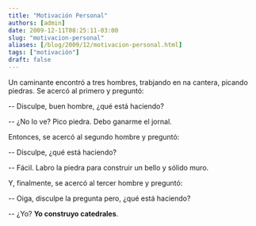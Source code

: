 ```yaml
---
title: "Motivación Personal"
authors: [admin]
date: 2009-12-11T08:25:11-03:00
slug: "motivacion-personal"
aliases: [/blog/2009/12/motivacion-personal.html]
tags: ["motivación"]
draft: false
---
```

 
Un caminante encontró a tres hombres, trabjando en na cantera, picando
piedras. Se acercó al primero y preguntó:

--   Disculpe, buen hombre, ¿qué está haciendo?

--   ¿No lo ve? Pico piedra. Debo ganarme el jornal.

Entonces, se acercó al segundo hombre y preguntó:

--   Disculpe, ¿qué está haciendo?

--   Fácil. Labro la piedra para construir un bello y sólido muro.

Y, finalmente, se acercó al tercer hombre y preguntó:

--   Oiga, disculpe la pregunta pero, ¿qué está haciendo?
 
--   ¿Yo? **Yo construyo catedrales**.
